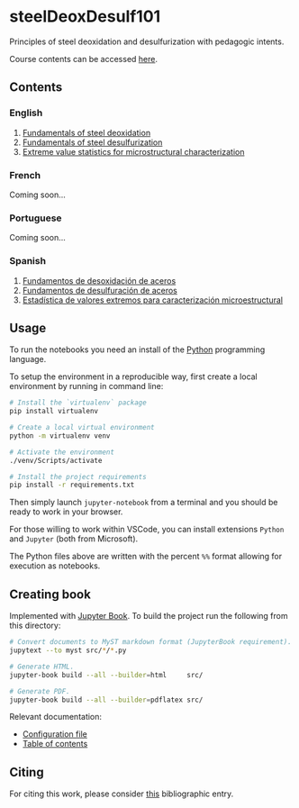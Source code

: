 # steelDeoxDesulf101

Principles of steel deoxidation and desulfurization with pedagogic intents.

Course contents can be accessed [here](https://eicastroc.github.io/steelDeoxDesulf101/index.html).

## Contents

### English

1. [Fundamentals of steel deoxidation](src/en/Deox.py)
2. [Fundamentals of steel desulfurization](src/en/Desulf.py)
3. [Extreme value statistics for microstructural characterization](src/en/EVGumbel.py)

### French

Coming soon...

### Portuguese

Coming soon...

### Spanish

1. [Fundamentos de desoxidación de aceros](src/es/Deox.py)
2. [Fundamentos de desulfuración de aceros](src/es/Desulf.py)
3. [Estadística de valores extremos para caracterización microestructural](src/es/EVGumbel.py)

## Usage

To run the notebooks you need an install of the
[Python](https://www.python.org/) programming language.

To setup the environment in a reproducible way, first create a local environment
by running in command line:

```bash
# Install the `virtualenv` package
pip install virtualenv

# Create a local virtual environment
python -m virtualenv venv

# Activate the environment
./venv/Scripts/activate

# Install the project requirements
pip install -r requirements.txt 
```

Then simply launch `jupyter-notebook` from a terminal and you should be ready to
work in your browser.

For those willing to work within VSCode, you can install extensions `Python` and
`Jupyter` (both from Microsoft).

The Python files above are written with the percent `%%` format allowing for
execution as notebooks.

## Creating book

Implemented with [Jupyter Book](https://jupyterbook.org/). To build the project
run the following from this directory:

```bash
# Convert documents to MyST markdown format (JupyterBook requirement).
jupytext --to myst src/*/*.py

# Generate HTML.
jupyter-book build --all --builder=html     src/

# Generate PDF.
jupyter-book build --all --builder=pdflatex src/
```

Relevant documentation:
- [Configuration file](https://jupyterbook.org/customize/config.html)
- [Table of contents](https://jupyterbook.org/customize/toc.html)

## Citing

For citing this work, please consider [this](CITATION.bib) bibliographic entry.
